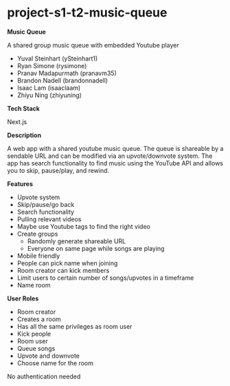 # project-s1-t2-music-queue

**Music Queue**

A shared group music queue with embedded Youtube player

* Yuval Steinhart (ySteinhart1)
* Ryan Simone (rysimone)
* Pranav Madapurmath (pranavm35)
* Brandon Nadell (brandonnadell)
* Isaac Lam (isaaclaam)
* Zhiyu Ning (zhiyuning)

**Tech Stack**

Next.js

**Description**

A web app with a shared youtube music queue. The queue is shareable by a sendable URL and can be modified via an upvote/downvote system. The app has search functionality to find music using the YouTube API and allows you to skip, pause/play, and rewind.


**Features**
* Upvote system
* Skip/pause/go back
* Search functionality
* Pulling relevant videos
* Maybe use Youtube tags to find the right video
* Create groups
  * Randomly generate shareable URL
  * Everyone on same page while songs are playing
* Mobile friendly
* People can pick name when joining
* Room creator can kick members
* Limit users to certain number of songs/upvotes in a timeframe
* Name room

**User Roles**

* Room creator
 * Creates a room
 * Has all the same privileges as room user
 * Kick people
* Room user
 * Queue songs
 * Upvote and downvote
 * Choose name for the room

No authentication needed
